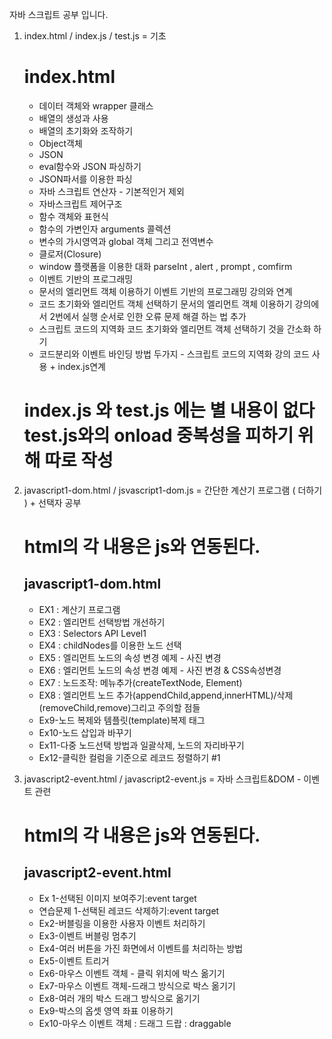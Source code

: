 자바 스크립트 공부 입니다. 

 1. index.html / index.js / test.js  = 기초
    
    # index.html
     * 데이터 객체와 wrapper 클래스 
     * 배열의 생성과 사용
     * 배열의 초기화와 조작하기 
     * Object객체
     * JSON 
     * eval함수와 JSON 파싱하기
     * JSON파서를 이용한 파싱
     * 자바 스크립트 연산자 - 기본적인거 제외
     * 자바스크립트 제어구조
     * 함수 객체와 표현식
     * 함수의 가변인자 arguments 콜렉션
     * 변수의 가시영역과 global 객체 그리고 전역변수
     * 클로저(Closure)
     * window 플랫폼을 이용한 대화 parseInt , alert , prompt , comfirm
     * 이벤트 기반의 프로그래밍 
     * 문서의 엘리먼트 객체 이용하기  이벤트 기반의 프로그래밍  강의와 연계  
     * 코드 초기화와 엘리먼트 객체 선택하기  문서의 엘리먼트 객체 이용하기 강의에서 2번에서 실행 순서로 인한 오류 문제 해결 하는 법 추가
     * 스크립트 코드의 지역화   코드 초기화와 엘리먼트 객체 선택하기 것을 간소화 하기 
     * 코드분리와 이벤트 바인딩 방법 두가지  - 스크립트 코드의 지역화 강의 코드 사용 + index.js연계  

    # index.js 와 test.js 에는 별 내용이 없다 test.js와의 onload 중복성을 피하기 위해 따로 작성


2. javascript1-dom.html / jsvascript1-dom.js  = 간단한 계산기 프로그램 ( 더하기 ) + 선택자 공부

    # html의 각 내용은 js와 연동된다.

    ## javascript1-dom.html
     * EX1 : 계산기 프로그램
     * EX2 : 엘리먼트 선택방법 개선하기
     * EX3 : Selectors API Level1
     * EX4 : childNodes를 이용한 노드 선택
     * EX5 : 엘리먼트 노드의 속성 변경 예제 - 사진 변경
     * EX6 : 엘리먼트 노드의 속성 변경 예제 - 사진 변경 & CSS속성변경
     * EX7 : 노드조작: 메뉴추가(createTextNode, Element)
     * EX8 : 엘리먼트 노드 추가(appendChild,append,innerHTML)/삭제(removeChild,remove)그리고 주의할 점들
     * Ex9-노드 복제와 템플릿(template)복제 태그
     * Ex10-노드 삽입과 바꾸기
     * Ex11-다중 노드선택 방법과 일괄삭제, 노드의 자리바꾸기
     * Ex12-클릭한 컬럼을 기준으로 레코드 정렬하기 #1


3. javascript2-event.html / javascript2-event.js = 자바 스크립트&DOM - 이벤트 관련 

    # html의 각 내용은 js와 연동된다.

    ## javascript2-event.html
    * Ex 1-선택된 이미지 보여주기:event target 
    * 연습문제 1-선택된 레코드 삭제하기:event target
    * Ex2-버블링을 이용한 사용자 이벤트 처리하기
    * Ex3-이벤트 버블링 멈추기 
    * Ex4-여러 버튼을 가진 화면에서 이벤트를 처리하는 방법 
    * Ex5-이벤트 트리거
    * Ex6-마우스 이벤트 객체 - 클릭 위치에 박스 옮기기
    * Ex7-마우스 이벤트 객체-드래그 방식으로 박스 옮기기
    * Ex8-여러 개의 박스 드래그 방식으로 옮기기
    * Ex9-박스의 옵셋 영역 좌표 이용하기 
    * Ex10-마우스 이벤트 객체 : 드래그 드랍 : draggable  


